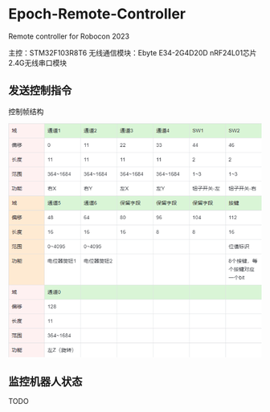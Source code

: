 # Epoch-Remote-Controller

Remote controller for Robocon 2023

主控：STM32F103R8T6
无线通信模块：Ebyte E34-2G4D20D nRF24L01芯片2.4G无线串口模块

## 发送控制指令
控制帧结构

![控制帧结构](img/control.png)

## 监控机器人状态
TODO
